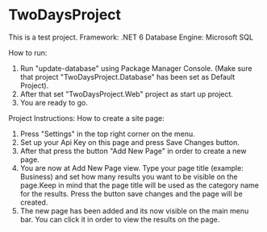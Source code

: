 # TwoDaysProject

This is a test project.
Framework: .NET 6
Database Engine: Microsoft SQL

How to run:
1. Run "update-database" using Package Manager Console. (Make sure that project "TwoDaysProject.Database" has been set as Default Project).
2. After that set "TwoDaysProject.Web" project as start up project.
3. You are ready to go.

Project Instructions:
How to create a site page:
1. Press "Settings" in the top right corner on the menu.
2. Set up your Api Key on this page and press Save Changes button.
3. After that press the button "Add New Page" in order to create a new page. 
4. You are now at Add New Page view. Type your page title (example: Business) and set how many results you want to be visible on the page.Keep in mind that the page title will be used as the category name for the results. Press the button save changes and the page will be created.
5. The new page has been added and its now visible on the main menu bar. You can click it in order to view the results on the page.

